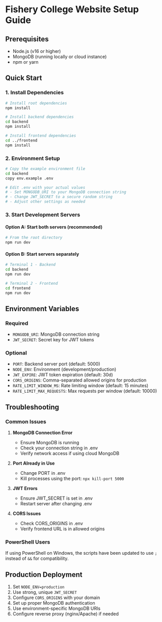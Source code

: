 # Fishery College Website Setup Guide

## Prerequisites
- Node.js (v16 or higher)
- MongoDB (running locally or cloud instance)
- npm or yarn

## Quick Start

### 1. Install Dependencies
```bash
# Install root dependencies
npm install

# Install backend dependencies
cd backend
npm install

# Install frontend dependencies
cd ../frontend
npm install
```

### 2. Environment Setup
```bash
# Copy the example environment file
cd backend
copy env.example .env

# Edit .env with your actual values
# - Set MONGODB_URI to your MongoDB connection string
# - Change JWT_SECRET to a secure random string
# - Adjust other settings as needed
```

### 3. Start Development Servers

#### Option A: Start both servers (recommended)
```bash
# From the root directory
npm run dev
```

#### Option B: Start servers separately
```bash
# Terminal 1 - Backend
cd backend
npm run dev

# Terminal 2 - Frontend  
cd frontend
npm run dev
```

## Environment Variables

### Required
- `MONGODB_URI`: MongoDB connection string
- `JWT_SECRET`: Secret key for JWT tokens

### Optional
- `PORT`: Backend server port (default: 5000)
- `NODE_ENV`: Environment (development/production)
- `JWT_EXPIRE`: JWT token expiration (default: 30d)
- `CORS_ORIGINS`: Comma-separated allowed origins for production
- `RATE_LIMIT_WINDOW_MS`: Rate limiting window (default: 15 minutes)
- `RATE_LIMIT_MAX_REQUESTS`: Max requests per window (default: 10000)

## Troubleshooting

### Common Issues

1. **MongoDB Connection Error**
   - Ensure MongoDB is running
   - Check your connection string in .env
   - Verify network access if using cloud MongoDB

2. **Port Already in Use**
   - Change PORT in .env
   - Kill processes using the port: `npx kill-port 5000`

3. **JWT Errors**
   - Ensure JWT_SECRET is set in .env
   - Restart server after changing .env

4. **CORS Issues**
   - Check CORS_ORIGINS in .env
   - Verify frontend URL is in allowed origins

### PowerShell Users
If using PowerShell on Windows, the scripts have been updated to use `;` instead of `&&` for compatibility.

## Production Deployment

1. Set `NODE_ENV=production`
2. Use strong, unique `JWT_SECRET`
3. Configure `CORS_ORIGINS` with your domain
4. Set up proper MongoDB authentication
5. Use environment-specific MongoDB URIs
6. Configure reverse proxy (nginx/Apache) if needed 




